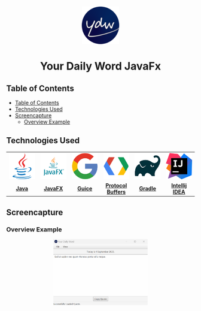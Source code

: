 <p align="center">
    <img
        alt="Your Daily Word Logo"
        src="./readme-assets/Your-Daily-Word-Icon-Circular.png"
        width="100px"
    />
    <h1 align="center">
        Your Daily Word JavaFx
    </h1>
</p>

## Table of Contents

- [Table of Contents](#table-of-contents)
- [Technologies Used](#technologies-used)
- [Screencapture](#screencapture)
	- [Overview Example](#overview-example)

## Technologies Used

<table>
<tbody>
    <tr align="center" valign="center">
        <td width="16%" align="center">
			<a href="https://www.java.com">
				<img
					alt="Java Logo"
					src="./readme-assets/java-square-icon.svg"
					width="100%"
				>
			</a>
		</td>
        <td width="16%" align="center">
			<a href="https://openjfx.io/">
				<img
					alt="JavaFX Logo"
					src="./readme-assets/javafx-square-icon.svg"
					width="100%"
				>
			</a>
		</td>
        <td width="16%" align="center">
			<a href="https://github.com/google/guice">
				<img
					alt="Google Logo"
					src="./readme-assets/google-square-logo.svg"
					width="100%"
				>
			</a>
		</td>
        <td width="16%" align="center">
			<a href="https://protobuf.dev/">
				<img
					alt="Protocol Buffer Logo"
					src="./readme-assets/protocol-buffer-square-icon.svg"
					width="100%"
				>
			</a>
		</td>
        <td width="16%" align="center">
			<a href="https://gradle.org/">
				<img
					alt="Gradle Logo"
					src="./readme-assets/gradle-square-logo.svg"
					width="100%"
				>
			</a>
		</td>
        <td width="16%" align="center">
			<a href="https://www.jetbrains.com/idea/">
				<img
					alt="Intellij IDEA Logo"
					src="./readme-assets/intellij-idea-square-icon.svg"
					width="100%"
				>
			</a>
		</td>
    </tr>
    <tr align="center" valign="center">
 		<td width="16%" align="center">
			<a href="https://www.java.com/">
				<b>
					Java
				</b>
			</a>
		</td>
 		<td width="16%" align="center">
			<a href="https://openjfx.io/">
				<b>
					JavaFX
				</b>
			</a>
		</td>
 		<td width="16%" align="center">
			<a href="https://github.com/google/guice">
				<b>
					Guice
				</b>
			</a>
		</td>
 		<td width="16%" align="center">
			<a href="https://protobuf.dev/">
				<b>
					Protocol Buffers
				</b>
			</a>
		</td>
 		<td width="16%" align="center">
			<a href="https://gradle.org/">
				<b>
					Gradle
				</b>
			</a>
		</td>
 		<td width="16%" align="center">
			<a href="https://www.jetbrains.com/idea/">
				<b>
					Intellij IDEA
				</b>
			</a>
		</td>
    </tr>
</tbody>
</table>

## Screencapture

### Overview Example

<p align="center">
	<img
		src="./readme-assets/your-daily-word-javafx-overview.gif"
		alt="Your Daily Word JavaFx Overview Example"
		width="50%"
	/>
</p>
